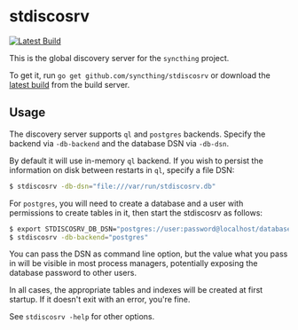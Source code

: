 stdiscosrv
==========

[![Latest Build](http://img.shields.io/jenkins/s/http/build.syncthing.net/stdiscosrv.svg?style=flat-square)](http://build.syncthing.net/job/stdiscosrv/lastBuild/)

This is the global discovery server for the `syncthing` project.

To get it, run `go get github.com/syncthing/stdiscosrv` or download the
[latest build](http://build.syncthing.net/job/stdiscosrv/lastSuccessfulBuild/artifact/)
from the build server.

Usage
-----

The discovery server supports `ql` and `postgres` backends.
Specify the backend via `-db-backend` and the database DSN via `-db-dsn`.

By default it will use in-memory `ql` backend. If you wish to persist the
information on disk between restarts in `ql`, specify a file DSN:

```bash
$ stdiscosrv -db-dsn="file:///var/run/stdiscosrv.db"
```

For `postgres`, you will need to create a database and a user with permissions
to create tables in it, then start the stdiscosrv as follows:

```bash
$ export STDISCOSRV_DB_DSN="postgres://user:password@localhost/databasename"
$ stdiscosrv -db-backend="postgres"
```

You can pass the DSN as command line option, but the value what you pass in will
be visible in most process managers, potentially exposing the database password
to other users.

In all cases, the appropriate tables and indexes will be created at first
startup. If it doesn't exit with an error, you're fine.

See `stdiscosrv -help` for other options.
